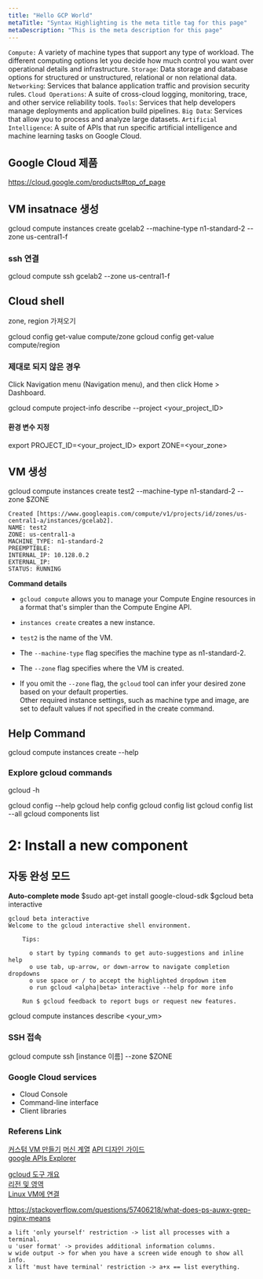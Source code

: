 ```yaml
---
title: "Hello GCP World"
metaTitle: "Syntax Highlighting is the meta title tag for this page"
metaDescription: "This is the meta description for this page"
---
```

`Compute:` A variety of machine types that support any type of workload. The different computing options let you decide how much control you want over operational details and infrastructure.
`Storage`: Data storage and database options for structured or unstructured, relational or non relational data.
`Networking`: Services that balance application traffic and provision security rules.
`Cloud Operations`: A suite of cross-cloud logging, monitoring, trace, and other service reliability tools.
`Tools`: Services that help developers manage deployments and application build pipelines.
`Big Data`: Services that allow you to process and analyze large datasets.
`Artificial Intelligence`: A suite of APIs that run specific artificial intelligence and machine learning tasks on Google Cloud.

## Google Cloud 제품
https://cloud.google.com/products#top_of_page

## VM insatnace 생성
gcloud compute instances create gcelab2 --machine-type n1-standard-2 --zone us-central1-f

### ssh 연결
gcloud compute ssh gcelab2 --zone us-central1-f

## Cloud shell 
zone, region 가져오기 

gcloud config get-value compute/zone
gcloud config get-value compute/region

### 제대로 되지 않은 경우 
Click Navigation menu (Navigation menu), and then click Home > Dashboard.

gcloud compute project-info describe --project <your_project_ID>

#### 환경 변수 지정 
export PROJECT_ID=<your_project_ID>
export ZONE=<your_zone>

## VM 생성 

gcloud compute instances create test2 --machine-type n1-standard-2 --zone $ZONE
```
Created [https://www.googleapis.com/compute/v1/projects/id/zones/us-central1-a/instances/gcelab2].
NAME: test2
ZONE: us-central1-a
MACHINE_TYPE: n1-standard-2
PREEMPTIBLE:
INTERNAL_IP: 10.128.0.2
EXTERNAL_IP: 
STATUS: RUNNING
```
**Command details**

* `gcloud compute` allows you to manage your Compute Engine resources in a format that's simpler than the Compute Engine API.

* `instances create`  creates a new instance.

* `test2` is the name of the VM.

* The `--machine-type` flag specifies the machine type as n1-standard-2.

* The `--zone` flag specifies where the VM is created.

* If you omit the `--zone` flag, the `gcloud` tool can infer your desired zone based on your default properties.   
Other required instance settings, such as machine type and image, are set to default values if not specified in the create command.

## Help Command 

gcloud compute instances create --help

### Explore gcloud commands
gcloud -h

gcloud config --help
gcloud help config
gcloud config list
gcloud config list --all
gcloud components list

# 2: Install a new component

## 자동 완성 모드 
**Auto-complete mode**
$sudo apt-get install google-cloud-sdk
$gcloud beta interactive


```
gcloud beta interactive
Welcome to the gcloud interactive shell environment.

    Tips:

      o start by typing commands to get auto-suggestions and inline help
      o use tab, up-arrow, or down-arrow to navigate completion dropdowns
      o use space or / to accept the highlighted dropdown item
      o run gcloud <alpha|beta> interactive --help for more info

    Run $ gcloud feedback to report bugs or request new features.
```

gcloud compute instances describe <your_vm>

### SSH 접속
gcloud compute ssh [instance 이름]  --zone $ZONE


### Google Cloud services

* Cloud Console  
* Command-line interface  
* Client libraries



### Referens Link
[커스텀 VM 만들기](https://cloud.google.com/compute/docs/instances/creating-instance-with-custom-machine-type)
[머신 계열](https://cloud.google.com/compute/docs/machine-types)
[API 디자인 가이드](https://cloud.google.com/apis/design/)   
[google APIs Explorer](https://developers.google.com/apis-explorer/#p/)  

[gcloud 도구 개요](https://cloud.google.com/sdk/gcloud)  
[리전 및 영역](https://cloud.google.com/compute/docs/regions-zones/)  
[Linux VM에 연결](https://cloud.google.com/compute/docs/instances/connecting-to-instance)  
  
  
https://stackoverflow.com/questions/57406218/what-does-ps-auwx-grep-nginx-means
```
a lift 'only yourself' restriction -> list all processes with a terminal.
u 'user format' -> provides additional information columns.
w wide output -> for when you have a screen wide enough to show all info.
x lift 'must have terminal' restriction -> a+x == list everything.
```


